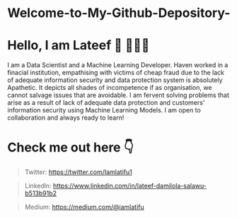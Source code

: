 # Welcome-to-My-Github-Depository-
# Hello, I am Lateef 👋 👨🏻‍💻
I am a Data Scientist and a Machine Learning Developer.
Haven worked in a finacial institution, empathising with victims of cheap fraud due to the lack of adequate information security and data protection system is absolutely Apathetic. It depicts all shades of incompetence if as organisation, we cannot salvage issues that are avoidable. 
I am fervent solving problems that arise as a result of lack of adequate data protection and customers' information security using Machine Learning Models.
I am open to collaboration and always ready to learn!

# Check me out here 👇

  > Twitter: https://twitter.com/Iamlatifu1

  > Linkedln: https://www.linkedin.com/in/lateef-damilola-salawu-b513b91b2
 
  > Medium: https://medium.com/@iamlatifu
